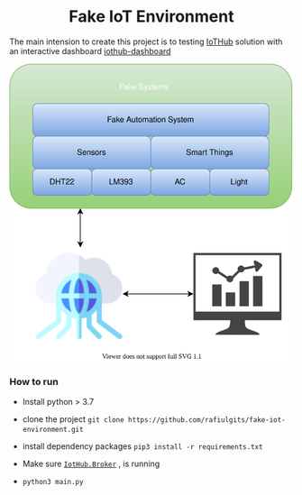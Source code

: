 <h1 align="center">Fake IoT Environment</h1>

The main intension to create this project is to testing [IoTHub](https://github.com/rafiulgits/iothub) solution with an interactive dashboard [iothub-dashboard](https://github.com/rafiulgits/iothub-dashboard)


<p align="center"><img src="how_it_works.svg" /></p>

### How to run

* Install python > 3.7
* clone the project `git clone https://github.com/rafiulgits/fake-iot-environment.git`
* install dependency packages `pip3 install -r requirements.txt`

* Make sure [`IotHub.Broker`](https://github.com/rafiulgits/IotHub/tree/master/src/IotHub.Broker) ,  is running
* `python3 main.py`

